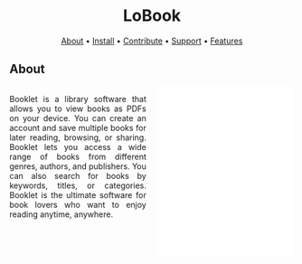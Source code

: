<div style="text-align:center;">
  <h1>LoBook</h1>
  
  <div>
    <a href="">About</a>
    <span> • </span>
        <a href="">Install</a>
    <span> • </span>
          <a href="">Contribute</a>
    <span> • </span>
    <a href="">Support</a>
    <span> • </span>
          <a href="">Features</a>
  </div>
</div> 

<!-- ABOUT SECTION -->
<div id="about">
  <h2>About</h2>
  <div style="display: flex; flex-direction: row-reverse;">
    <!-- Image right section -->
    <div style="flex: 1; text-align: center;">
        <picture>
            <!-- Dark mode image -->
            <source media="(prefers-color-scheme: dark)" srcset="./resources/img/WhiteLogo.png">
            <!-- Light mode image -->
            <source media="(prefers-color-scheme: light)" srcset="./resources/img/BlackLogo.png">
            <img alt="Logo" src="./resources/img/WhiteLogo.png">
        </picture>
    </div>
    <!-- Text left section -->
    <div style="flex: 1; text-align: justify; margin-right: 20px;">
      <p>
          Booklet is a library software that allows you to view books as PDFs on your device. You can create an account and save multiple books for later reading, browsing, or sharing. Booklet lets you access a wide range of books from different genres, authors, and publishers. You can also search for books by keywords, titles, or categories. Booklet is the ultimate software for book lovers who want to enjoy reading anytime, anywhere.
      </p>
    </div>
  </div>
</div>

